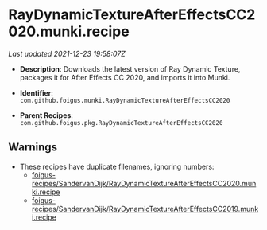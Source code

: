 # RayDynamicTextureAfterEffectsCC2020.munki.recipe

_Last updated 2021-12-23 19:58:07Z_

- **Description**: Downloads the latest version of Ray Dynamic Texture, packages it for After Effects CC 2020, and imports it into Munki.

- **Identifier**: `com.github.foigus.munki.RayDynamicTextureAfterEffectsCC2020`

- **Parent Recipes**: `com.github.foigus.pkg.RayDynamicTextureAfterEffectsCC2020`

## Warnings

- These recipes have duplicate filenames, ignoring numbers:
    - [foigus-recipes/SandervanDijk/RayDynamicTextureAfterEffectsCC2020.munki.recipe](/autopkg-dupe-tracker/foigus-recipes/SandervanDijk/RayDynamicTextureAfterEffectsCC2020.munki.recipe)
    - [foigus-recipes/SandervanDijk/RayDynamicTextureAfterEffectsCC2019.munki.recipe](/autopkg-dupe-tracker/foigus-recipes/SandervanDijk/RayDynamicTextureAfterEffectsCC2019.munki.recipe)